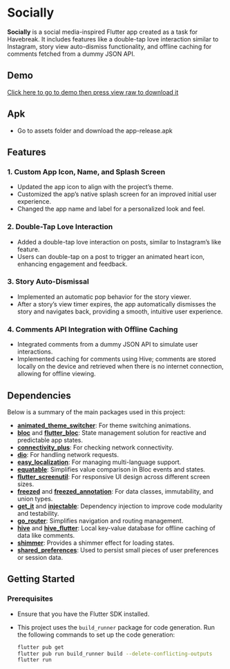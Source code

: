 # Socially

**Socially** is a social media-inspired Flutter app created as a task for Havebreak. It includes features like a double-tap love interaction similar to Instagram, story view auto-dismiss functionality, and offline caching for comments fetched from a dummy JSON API.

## Demo

[Click here to go to demo then press view raw to download it](assets/demo.mp4)


## Apk

- Go to assets folder and download the app-release.apk

## Features

### 1. Custom App Icon, Name, and Splash Screen
- Updated the app icon to align with the project’s theme.
- Customized the app’s native splash screen for an improved initial user experience.
- Changed the app name and label for a personalized look and feel.

### 2. Double-Tap Love Interaction
- Added a double-tap love interaction on posts, similar to Instagram’s like feature.
- Users can double-tap on a post to trigger an animated heart icon, enhancing engagement and feedback.

### 3. Story Auto-Dismissal
- Implemented an automatic pop behavior for the story viewer.
- After a story’s view timer expires, the app automatically dismisses the story and navigates back, providing a smooth, intuitive user experience.

### 4. Comments API Integration with Offline Caching
- Integrated comments from a dummy JSON API to simulate user interactions.
- Implemented caching for comments using Hive; comments are stored locally on the device and retrieved when there is no internet connection, allowing for offline viewing.

## Dependencies

Below is a summary of the main packages used in this project:

- **[animated_theme_switcher](https://pub.dev/packages/animated_theme_switcher)**: For theme switching animations.
- **[bloc](https://pub.dev/packages/bloc)** and **[flutter_bloc](https://pub.dev/packages/flutter_bloc)**: State management solution for reactive and predictable app states.
- **[connectivity_plus](https://pub.dev/packages/connectivity_plus)**: For checking network connectivity.
- **[dio](https://pub.dev/packages/dio)**: For handling network requests.
- **[easy_localization](https://pub.dev/packages/easy_localization)**: For managing multi-language support.
- **[equatable](https://pub.dev/packages/equatable)**: Simplifies value comparison in Bloc events and states.
- **[flutter_screenutil](https://pub.dev/packages/flutter_screenutil)**: For responsive UI design across different screen sizes.
- **[freezed](https://pub.dev/packages/freezed)** and **[freezed_annotation](https://pub.dev/packages/freezed_annotation)**: For data classes, immutability, and union types.
- **[get_it](https://pub.dev/packages/get_it)** and **[injectable](https://pub.dev/packages/injectable)**: Dependency injection to improve code modularity and testability.
- **[go_router](https://pub.dev/packages/go_router)**: Simplifies navigation and routing management.
- **[hive](https://pub.dev/packages/hive)** and **[hive_flutter](https://pub.dev/packages/hive_flutter)**: Local key-value database for offline caching of data like comments.
- **[shimmer](https://pub.dev/packages/shimmer)**: Provides a shimmer effect for loading states.
- **[shared_preferences](https://pub.dev/packages/shared_preferences)**: Used to persist small pieces of user preferences or session data.

## Getting Started

### Prerequisites

- Ensure that you have the Flutter SDK installed.
- This project uses the `build_runner` package for code generation. Run the following commands to set up the code generation:

  ```bash
  flutter pub get
  flutter pub run build_runner build --delete-conflicting-outputs
  flutter run
    

